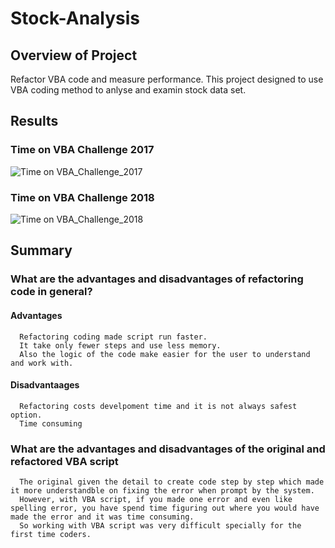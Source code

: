 # Stock-Analysis
## Overview of Project
Refactor VBA code and measure performance.
This project designed to use VBA coding method to anlyse and examin stock data set.

## Results
### Time on VBA Challenge 2017
![Time on VBA_Challenge_2017](https://user-images.githubusercontent.com/79486450/111098375-b7d81380-8519-11eb-8c83-e9639ec0eab4.png)

### Time on VBA Challenge 2018
![Time on VBA_Challenge_2018](https://user-images.githubusercontent.com/79486450/111098383-bad30400-8519-11eb-8b3b-a556d49ef30a.png)

## Summary
### What are the advantages and disadvantages of refactoring code in general?
#### Advantages    
      Refactoring coding made script run faster.
      It take only fewer steps and use less memory.
      Also the logic of the code make easier for the user to understand and work with.
#### Disadvantaages   
      Refactoring costs develpoment time and it is not always safest option.
      Time consuming
### What are the advantages and disadvantages of the original and refactored VBA script    
      The original given the detail to create code step by step which made it more understandble on fixing the error when prompt by the system.
      However, with VBA script, if you made one error and even like spelling error, you have spend time figuring out where you would have made the error and it was time consuming.
      So working with VBA script was very difficult specially for the first time coders.
